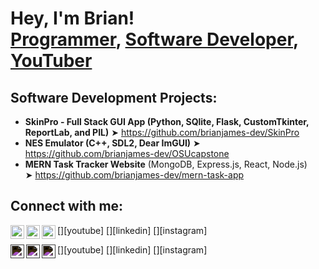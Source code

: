 <h1>Hey, I'm Brian! <br/><a href="https://github.com/brianjames-dev">Programmer</a>, <a href="https://www.linkedin.com/in/brianjames-dev/">Software Developer</a>, <a href="https://www.youtube.com/c/brianallenjames">YouTuber</a></h1>

<h2>Software Development Projects:</h2>

- <b>SkinPro - Full Stack GUI App (Python, SQlite, Flask, CustomTkinter, ReportLab, and PIL)</b>
  ➤ https://github.com/brianjames-dev/SkinPro
- <b>NES Emulator (C++, SDL2, Dear ImGUI)</b>
  ➤ https://github.com/brianjames-dev/OSUcapstone
- <b>MERN Task Tracker Website</b> (MongoDB, Express.js, React, Node.js)  
  ➤ https://github.com/brianjames-dev/mern-task-app
  
<h2>Connect with me:</h2>

[<img align="left" alt="Brian James | YouTube" width="22px" src="https://cdn.jsdelivr.net/npm/simple-icons@v3/icons/youtube.svg" />][youtube]
[<img align="left" alt="Brian James | LinkedIn" width="22px" src="https://cdn.jsdelivr.net/npm/simple-icons@v3/icons/linkedin.svg" />][linkedin]
[<img align="left" alt="Brian James | Instagram" width="22px" src="https://cdn.jsdelivr.net/npm/simple-icons@v3/icons/instagram.svg" />][instagram]

[<img align="left" alt="Brian James | YouTube" width="22px" style="filter: invert(100%)" src="https://cdn.jsdelivr.net/npm/simple-icons@v3/icons/youtube.svg" />][youtube]
[<img align="left" alt="Brian James | LinkedIn" width="22px" style="filter: invert(100%)" src="https://cdn.jsdelivr.net/npm/simple-icons@v3/icons/linkedin.svg" />][linkedin]
[<img align="left" alt="Brian James | Instagram" width="22px" style="filter: invert(100%)" src="https://cdn.jsdelivr.net/npm/simple-icons@v3/icons/instagram.svg" />][instagram]

